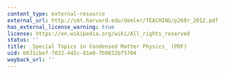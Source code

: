 ```yaml
---
content_type: external-resource
external_url: http://cmt.harvard.edu/demler/TEACHING/p268r_2012.pdf
has_external_license_warning: true
license: https://en.wikipedia.org/wiki/All_rights_reserved
status: ''
title: _Special Topics in Condensed Matter Physics_ (PDF)
uid: b631cbef-7032-445c-81e0-7b9832bf5704
wayback_url: ''
---
```

